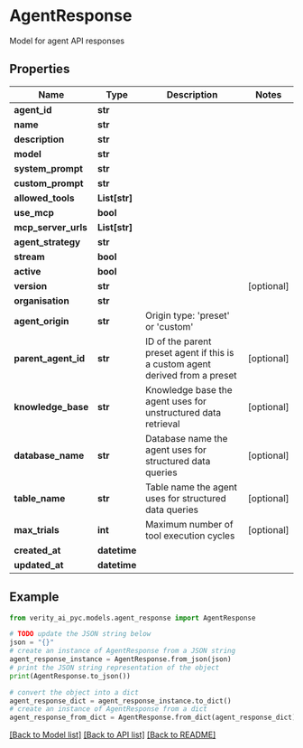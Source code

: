 # AgentResponse

Model for agent API responses

## Properties

Name | Type | Description | Notes
------------ | ------------- | ------------- | -------------
**agent_id** | **str** |  | 
**name** | **str** |  | 
**description** | **str** |  | 
**model** | **str** |  | 
**system_prompt** | **str** |  | 
**custom_prompt** | **str** |  | 
**allowed_tools** | **List[str]** |  | 
**use_mcp** | **bool** |  | 
**mcp_server_urls** | **List[str]** |  | 
**agent_strategy** | **str** |  | 
**stream** | **bool** |  | 
**active** | **bool** |  | 
**version** | **str** |  | [optional] 
**organisation** | **str** |  | 
**agent_origin** | **str** | Origin type: &#39;preset&#39; or &#39;custom&#39; | 
**parent_agent_id** | **str** | ID of the parent preset agent if this is a custom agent derived from a preset | [optional] 
**knowledge_base** | **str** | Knowledge base the agent uses for unstructured data retrieval | [optional] 
**database_name** | **str** | Database name the agent uses for structured data queries | [optional] 
**table_name** | **str** | Table name the agent uses for structured data queries | [optional] 
**max_trials** | **int** | Maximum number of tool execution cycles | [optional] 
**created_at** | **datetime** |  | 
**updated_at** | **datetime** |  | 

## Example

```python
from verity_ai_pyc.models.agent_response import AgentResponse

# TODO update the JSON string below
json = "{}"
# create an instance of AgentResponse from a JSON string
agent_response_instance = AgentResponse.from_json(json)
# print the JSON string representation of the object
print(AgentResponse.to_json())

# convert the object into a dict
agent_response_dict = agent_response_instance.to_dict()
# create an instance of AgentResponse from a dict
agent_response_from_dict = AgentResponse.from_dict(agent_response_dict)
```
[[Back to Model list]](../README.md#documentation-for-models) [[Back to API list]](../README.md#documentation-for-api-endpoints) [[Back to README]](../README.md)


